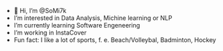 - 👋 Hi, I’m @SoMi7k
- I’m interested in Data Analysis, Michine learning or NLP
- I’m currently learning Software Engeneering
- I’m working in InstaCover
- Fun fact: I like a lot of sports, f. e. Beach/Volleybal, Badminton, Hockey

<!---
SoMi7k/SoMi7k is a ✨ special ✨ repository because its `README.md` (this file) appears on your GitHub profile.
You can click the Preview link to take a look at your changes.
--->
